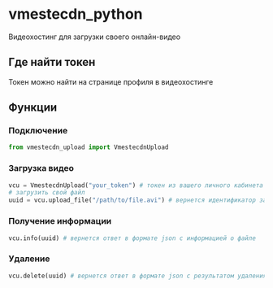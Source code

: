 # vmestecdn_python

Видеохостинг для загрузки своего онлайн-видео

## Где найти токен

Токен можно найти на странице профиля в видеохостинге

## Функции
### Подключение
```python
from vmestecdn_upload import VmestecdnUpload
```
### Загрузка видео
```python
vcu = VmestecdnUpload("your_token") # токен из вашего личного кабинета
# загрузить свой файл
uuid = vcu.upload_file("/path/to/file.avi") # вернется идентификатор загруженного файла
```
### Получение информации
```python
vcu.info(uuid) # вернется ответ в формате json с информацией о файле
```
### Удаление 
```python
vcu.delete(uuid) # вернется ответ в формате json с результатом удаления и текстом ошибки, если status: failure
```
